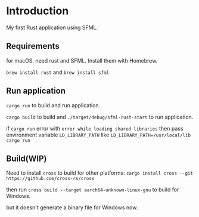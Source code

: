 # Introduction

My first Rust application using SFML.

## Requirements

for macOS. need rust and SFML. Install them with Homebrew.

`brew install rust` and `brew install sfml`

## Run application

`cargo run` to build and run application.

`cargo build` to build and `./target/debug/sfml-rust-start` to run application.

if `cargo run` error with `error while loading shared libraries` then pass environment variable `LD_LIBRARY_PATH` like `LD_LIBRARY_PATH=/usr/local/lib cargo run`

## Build(WIP)

Need to install `cross` to build for other platforms: `cargo install cross --git https://github.com/cross-rs/cross`

then run `cross build --target aarch64-unknown-linux-gnu` to build for Windows.

but it doesn't generate a binary file for Windows now.
